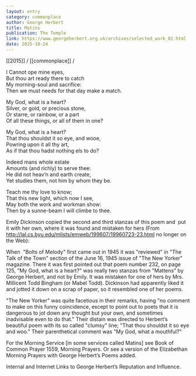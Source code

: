 ```yaml
---
layout: entry
category: commonplace
author: George Herbert
title: Matins
publication: The Temple
link: https://www.georgeherbert.org.uk/archives/selected_work_02.html
date: 2015-10-24
---
```


[[2015]] / [[commonplace]] / 

I Cannot ope mine eyes,
<br>But thou art ready there to catch
<br>My morning-soul and sacrifice:
<br>Then we must needs for that day make a match.

My God, what is a heart?
<br>Silver, or gold, or precious stone,
<br>Or starre, or rainbow, or a part
<br>Of all these things, or all of them in one?

My God, what is a heart?
<br>That thou shouldst it so eye, and wooe,
<br>Powring upon it all thy art,
<br>As if that thou hadst nothing els to do?

Indeed mans whole estate
<br>Amounts (and richly) to serve thee:
<br>He did not heav’n and earth create,
<br>Yet studies them, not him by whom they be.

Teach me thy love to know;
<br>That this new light, which now I see,
<br>May both the work and workman show:
<br>Then by a sunne-beam I will climbe to thee.

Emily Dickinson copied the second and third stanzas of this poem and  put it with her own, where it was found and mistaken for hers (From http://lal.cs.byu.edu/mlists/emweb/199607/19960723-23.html no longer on the Web):

When  "Bolts of Melody" first came out in 1945 it was "reviewed" in "The Talk of the Town" section of the June 16, 1945 issue of "The New Yorker" magazine. There it was first pointed out that poem number 232, on page 125, "My God, what is a heart?" was really two stanzas from "Mattens" by George Herbert, and not by Emily. It was mistaken for one of hers by Mrs. Millicent Todd Bingham (or Mabel Todd). Dickinson had apparently liked it and jotted it down on a scrap of paper, so it resembled one of her poems.

"The New Yorker" was quite facetious in their remarks, having "no comment to make on this funny coincidence, except to point out to poets that it is dangerous to jot down any thought but your own, and sometimes inadvisable even to do that." Their distain was directed to Herbert’s beautiful poem with its so called "clumsy" line; "That thou shouldst it so eye and woo." Their parenthetical comment was "My God, what a mouthful?"

For the Morning Service [in some services called Matins] see Book of Common Prayer 1559, Morning Prayers. Or see a version of the Elizabethan Morning Prayers with George Herbert’s Poems added.

Internal and Internet Links to George Herbert’s Reputation and Influence.

